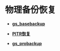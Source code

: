 # 物理备份恢复<a name="ZH-CN_TOPIC_0289897025"></a>

-   **[gs\_basebackup](data01-PA_TEMP-2-zh-cn_bookmap_0000001266003689220328114800377-temp-zh-cn_topic_0000001225106959.md)**  

-   **[PITR恢复](PITR恢复.md)**  

-   **[gs\_probackup](data01-PA_TEMP-2-zh-cn_bookmap_0000001266003689220328114800377-temp-zh-cn_topic_0000001152685968.md)**  


